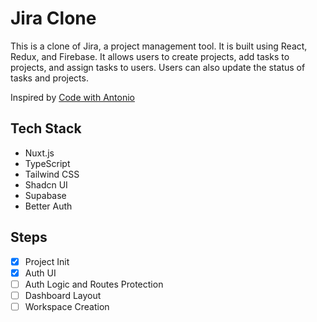 # Jira Clone

This is a clone of Jira, a project management tool. It is built using React, Redux, and Firebase. It allows users to create projects, add tasks to projects, and assign tasks to users. Users can also update the status of tasks and projects.

Inspired by [Code with Antonio](https://www.youtube.com/watch?v=Av9C7xlV0fA&t=27344s)

## Tech Stack
- Nuxt.js
- TypeScript
- Tailwind CSS
- Shadcn UI
- Supabase
- Better Auth

## Steps
- [x] Project Init
- [x] Auth UI
- [ ] Auth Logic and Routes Protection
- [ ] Dashboard Layout
- [ ] Workspace Creation
